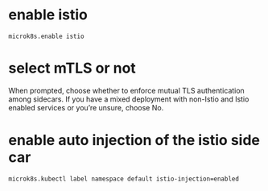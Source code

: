
# enable istio 

    microk8s.enable istio

# select mTLS or not

When prompted, choose whether to enforce mutual TLS authentication among sidecars. If you have a mixed
deployment with non-Istio and Istio enabled services or you’re unsure, choose No.

# enable auto injection of the istio side car

    microk8s.kubectl label namespace default istio-injection=enabled
